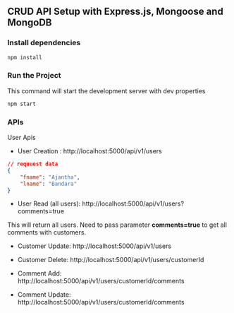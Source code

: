 
## CRUD API Setup with Express.js, Mongoose and MongoDB

### Install dependencies
```bash
npm install
```

### Run the Project
This command will start the development server with dev properties
``` bash
npm start
```


### APIs
User Apis

* User Creation : http://localhost:5000/api/v1/users
```json
// requuest data
{
	"fname": "Ajantha",
	"lname": "Bandara"
}
```


* User Read (all users): http://localhost:5000/api/v1/users?comments=true

This will return all users. Need to pass parameter **comments=true** to get all comments with customers.

* Customer Update: http://localhost:5000/api/v1/users

* Customer Delete: http://localhost:5000/api/v1/users/customerId

* Comment Add: http://localhost:5000/api/v1/users/customerId/comments

* Comment Update: http://localhost:5000/api/v1/users/customerId/comments
